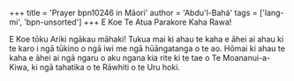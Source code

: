 +++
title = 'Prayer bpn10246 in Māori'
author = 'Abdu'l-Bahá'
tags = ['lang-mi', 'bpn-unsorted']
+++
E Koe Te Atua Parakore Kaha Rawa! 

E Koe tōku Ariki ngākau māhaki! Tukua mai ki ahau te kaha e āhei ai ahau ki te karo i ngā tūkino o ngā iwi me ngā hūāngatanga o te ao. Hōmai ki ahau te kaha e āhei ai ngā ngaru o aku ngana kia rite ki te tae o Te Moananui-a-Kiwa, ki ngā tahatika o te Rāwhiti o te Uru hoki.
